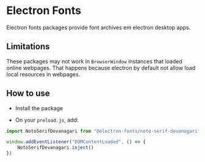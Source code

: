 # Electron Fonts

Electron fonts packages provide font archives em electron desktop apps.

## Limitations

These packages may not work in `BrowserWindow` instances that loaded online webpages. That happens because electron by default not allow load local resources in webpages.

## How to use

* Install the package

* On your `preload.js`, add:

```ts
import NotoSerifDevanagari from "@electron-fonts/noto-serif-devanagari"

window.addEventListener("DOMContentLoaded", () => {
    NotoSerifDevanagari.inject()
})
```